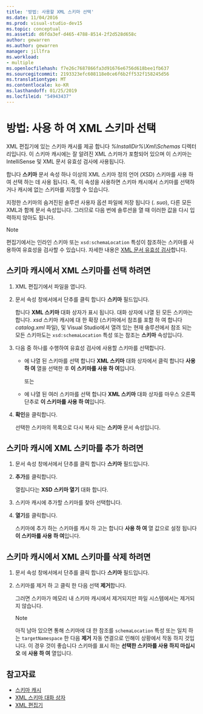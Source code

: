 ```yaml
---
title: '방법: 사용할 XML 스키마 선택'
ms.date: 11/04/2016
ms.prod: visual-studio-dev15
ms.topic: conceptual
ms.assetid: d6fda3ef-d465-4788-8514-2f2d528d658c
author: gewarren
ms.author: gewarren
manager: jillfra
ms.workload:
- multiple
ms.openlocfilehash: f7e26c7687866fa3d91676e6756d618bee1fb637
ms.sourcegitcommit: 2193323efc608118e0ce6f6b2ff532f158245d56
ms.translationtype: MT
ms.contentlocale: ko-KR
ms.lasthandoff: 01/25/2019
ms.locfileid: "54943437"
---
```

# <a name="how-to-select-the-xml-schemas-to-use"></a>방법: 사용 하 여 XML 스키마 선택

XML 편집기에 있는 스키마 캐시를 제공 합니다 *%InstallDir%\Xml\Schemas* 디렉터리입니다. 이 스키마 캐시에는 잘 알려진 XML 스키마가 포함되어 있으며 이 스키마는 IntelliSense 및 XML 문서 유효성 검사에 사용됩니다.

합니다 **스키마** 문서 속성 하나 이상의 XML 스키마 정의 언어 (XSD) 스키마를 사용 하 여 선택 하는 데 사용 됩니다. 즉, 이 속성을 사용하면 스키마 캐시에서 스키마를 선택하거나 캐시에 없는 스키마를 지정할 수 있습니다.

지정한 스키마의 숨겨진된 솔루션 사용자 옵션 파일에 저장 됩니다 (. *suo*), 다른 모든 XML과 함께 문서 속성입니다. 그러므로 다음 번에 솔루션을 열 때 이러한 값을 다시 입력하지 않아도 됩니다.

> [!NOTE]
> 편집기에서는 인라인 스키마 또는 `xsd:schemaLocation` 특성이 참조하는 스키마를 사용하여 유효성을 검사할 수 있습니다. 자세한 내용은 [XML 문서 유효성 검사](../xml-tools/xml-document-validation.md)합니다.

## <a name="to-select-an-xml-schema-from-the-schema-cache"></a>스키마 캐시에서 XML 스키마를 선택 하려면

1. XML 편집기에서 파일을 엽니다.

2. 문서 속성 창에서에서 단추를 클릭 합니다 **스키마** 필드입니다.

    합니다 **XML 스키마** 대화 상자가 표시 됩니다. 대화 상자에 나열 된 모든 스키마는 합니다. *xsd* 스키마 캐시에 대 한 확장 (스키마에서 참조를 포함 하 여 합니다 *catalog.xml* 파일), 및 Visual Studio에서 열려 있는 현재 솔루션에서 참조 되는 모든 스키마도는 `xsd:schemaLocation` 특성 또는 참조는 **스키마** 속성입니다.

3. 다음 중 하나를 수행하여 유효성 검사에 사용할 스키마를 선택합니다.

   - 에 나열 된 스키마를 선택 합니다 **XML 스키마** 대화 상자에서 클릭 합니다 **사용 하 여** 열을 선택한 후 **이 스키마를 사용 하 여**입니다.

     또는

   - 에 나열 된 여러 스키마를 선택 합니다 **XML 스키마** 대화 상자를 마우스 오른쪽 단추로 **이 스키마를 사용 하 여**입니다.

4. **확인**을 클릭합니다.

    선택한 스키마의 목록으로 다시 복사 되는 **스키마** 문서 속성입니다.

## <a name="to-add-an-xml-schema-to-the-schema-cache"></a>스키마 캐시에 XML 스키마를 추가 하려면

1.  문서 속성 창에서에서 단추를 클릭 합니다 **스키마** 필드입니다.

2.  **추가**를 클릭합니다.

     열립니다는 **XSD 스키마 열기** 대화 합니다.

3.  스키마 캐시에 추가할 스키마를 찾아 선택합니다.

4.  **열기**를 클릭합니다.

     스키마에 추가 하는 스키마를 캐시 하 고는 합니다 **사용 하 여** 열 값으로 설정 됩니다 **이 스키마를 사용 하 여**입니다.

## <a name="to-delete-an-xml-schema-from-the-schema-cache"></a>스키마 캐시에서 XML 스키마를 삭제 하려면

1.  문서 속성 창에서에서 단추를 클릭 합니다 **스키마** 필드입니다.

2.  스키마를 제거 하 고 클릭 한 다음 선택 **제거**합니다.

     그러면 스키마가 메모리 내 스키마 캐시에서 제거되지만 파일 시스템에서는 제거되지 않습니다.

    > [!NOTE]
    > 아직 남아 있으면 통해 스키마에 대 한 참조를 `schemaLocation` 특성 또는 일치 하는 `targetNamespace` 한 다음 **제거** 자동 연결으로 인해이 상황에서 작동 하지 것입니다. 이 경우 것이 좋습니다 스키마를 표시 하는 **선택한 스키마를 사용 하지 마십시오** 에 **사용 하 여** 열입니다.

## <a name="see-also"></a>참고자료

- [스키마 캐시](../xml-tools/schema-cache.md)
- [XML 스키마 대화 상자](../xml-tools/xml-schemas-dialog-box.md)
- [XML 편집기](../xml-tools/xml-editor.md)